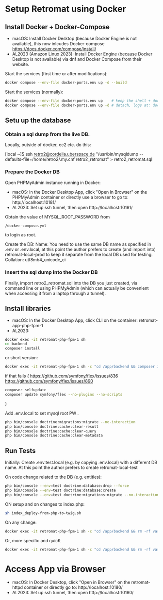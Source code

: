 # Setup Retromat using Docker

## Install Docker + Docker-Compose

* macOS: Install Docker Desktop (because Docker Engine is not available), this now inlcudes Docker-compose https://docs.docker.com/compose/install/
* AL2023 (Amazon Linux 2023): Install Docker Engine (because Docker Desktop is not available) via dnf and Docker Compose from their website.

Start the services (first time or after modifications):

```bash
docker compose --env-file docker-ports.env up -d --build
```

Start the services (normally):

```bash
docker compose --env-file docker-ports.env up    # keep the shell + docker compose logs -f
docker compose --env-file docker-ports.env up -d # detach, logs at: docker compose logs
```

## Setu up the database

### Obtain a sql dump from the live DB.

Locally, outside of docker, ec2 etc. do this:

[local ~]$ ssh retro2@cordelia.uberspace.de "/usr/bin/mysqldump --defaults-file=/home/retro2/.my.cnf retro2_retromat" > retro2_retromat.sql

### Prepare the Docker DB

Open PHPMyAdmin instance running in Docker:

* macOS: In the Docker Desktop App, click "Open in Browser" on the PHPMyAdmin container or directly use a browser to go to: http://localhost:10181/
* AL2023: Set up ssh tunnel, then open http://localhost:10181/

Obtain the value of MYSQL_ROOT_PASSWORD from

```bash
/docker-compose.yml
```

to login as root.

Create the DB: 
Name: You need to use the same DB name as specified in 
.env or .env.local, at this point the author prefers to create (and import into)
retromat-local-prod to keep it separate from the local DB used for testing.
Collation: utf8mb4_unicode_ci

### Insert the sql dump into the Docker DB

Finally, import retro2_retromat.sql into the DB you just created, via command line or using PHPMyAdmin (which can actually be convenient when accessing it from a laptop through a tunnel).

## Install libraries

* macOS: In the Docker Desktop App, click CLI on the container: retromat-app-php-fpm-1
* AL2023:

```bash
docker exec -it retromat-php-fpm-1 sh
cd backend
composer install
```

or short version:

```bash
docker exec -it retromat-php-fpm-1 sh -c "cd /app/backend && composer install"
```

if that fails {
https://github.com/symfony/flex/issues/836
https://github.com/symfony/flex/issues/890
```bash
composer selfupdate
composer update symfony/flex --no-plugins --no-scripts
```
}

Add .env.local to set mysql root PW .

```bash
php bin/console doctrine:migrations:migrate --no-interaction
php bin/console doctrine:cache:clear-result
php bin/console doctrine:cache:clear-query
php bin/console doctrine:cache:clear-metadata
```

## Run Tests
Initially:
Create .env.test.local (e.g. by copying .env.local) with a different DB name. 
At this point the author prefers to create retromat-local-test

On code change related to the DB (e.g. entities):

```bash
php bin/console --env=test doctrine:database:drop --force
php bin/console --env=test doctrine:database:create
php bin/console --env=test doctrine:migrations:migrate --no-interaction
```

ON setup and on changes to index.php:

```bash
sh index_deploy-from-php-to-twig.sh
```

On any change:

```bash
docker exec -it retromat-php-fpm-1 sh -c "cd /app/backend && rm -rf var/cache && php -d memory_limit=1000M vendor/bin/phpunit"
```

Or, more specific and quicK

```bash
docker exec -it retromat-php-fpm-1 sh -c "cd /app/backend && rm -rf var/cache && php -d memory_limit=1000M vendor/bin/phpunit --filter testCachingHeaders"
```

# Access App via Browser
* macOS: In Docker Desktop, click "Open in Browser" on the retromat-httpd container or directly go to: http://localhost:10180/
* AL2023: Set up ssh tunnel, then open http://localhost:10180/
